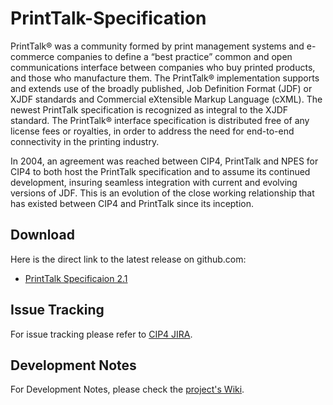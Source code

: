 # PrintTalk-Specification
PrintTalk® was a community formed by print management systems and e-commerce companies to define a “best practice” common and open communications interface between companies who buy printed products, and those who manufacture them. The PrintTalk® implementation supports and extends use of the broadly published, Job Definition Format (JDF) or XJDF standards and Commercial eXtensible Markup Language (cXML). The newest PrintTalk specification is recognized as integral to the XJDF standard. The PrintTalk® interface specification is distributed free of any license fees or royalties, in order to address the need for end-to-end connectivity in the printing industry.  
  
In 2004, an agreement was reached between CIP4, PrintTalk and NPES for CIP4 to both host the PrintTalk specification and to assume its continued development, insuring seamless integration with current and evolving versions of JDF. This is an evolution of the close working relationship that has existed between CIP4 and PrintTalk since its inception.
  
## Download
Here is the direct link to the latest release on github.com:
- [PrintTalk Specificaion 2.1](https://github.com/cip4/PrintTalk-Specification/releases/download/2.1/PrintTalk-Specification-2.1.pdf)
  
## Issue Tracking
For issue tracking please refer to [CIP4 JIRA](https://jira.cip4.org/projects/JDF/summary).  

## Development Notes
For Development Notes, please check the [project's Wiki](https://github.com/cip4/PrintTalk-Specification/wiki).
